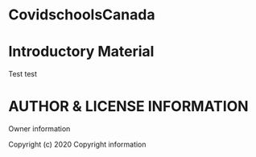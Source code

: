 CovidschoolsCanada
==============

Introductory Material
=======================================

Test test

AUTHOR & LICENSE INFORMATION
============================

Owner information

Copyright (c) 2020 Copyright information
